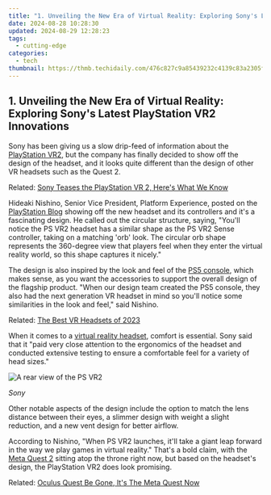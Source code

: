 ```yaml
---
title: "1. Unveiling the New Era of Virtual Reality: Exploring Sony's Latest PlayStation VR2 Innovations"
date: 2024-08-28 10:28:30
updated: 2024-08-29 12:28:23
tags:
  - cutting-edge
categories:
  - tech
thumbnail: https://thmb.techidaily.com/476c827c9a85439232c4139c83a2305fa9ac698418f9ddf4d7da2f9c5e7982c6.jpg
---
```


## 1. Unveiling the New Era of Virtual Reality: Exploring Sony's Latest PlayStation VR2 Innovations

Sony has been giving us a slow drip-feed of information about the [PlayStation VR2](https://facebook.techidaily.com/unveiling-a-new-era-for-social-listening-at-facebook/), but the company has finally decided to show off the design of the headset, and it looks quite different than the design of other VR headsets such as the Quest 2.

Related: [Sony Teases the PlayStation VR 2, Here's What We Know](https://facebook.techidaily.com/unveiling-a-new-era-for-social-listening-at-facebook/) 

 Hideaki Nishino, Senior Vice President, Platform Experience, posted on the [PlayStation Blog](https://blog.playstation.com/2022/02/22/first-look-the-headset-design-for-playstation-vr2/) showing off the new headset and its controllers and it's a fascinating design. He called out the circular structure, saying, "You'll notice the PS VR2 headset has a similar shape as the PS VR2 Sense controller, taking on a matching 'orb' look. The circular orb shape represents the 360-degree view that players feel when they enter the virtual reality world, so this shape captures it nicely."

 The design is also inspired by the look and feel of the [PS5 console](https://fox-helps.techidaily.com/in-2024-virtual-decoration-google-vs-alternative-ar-tools/), which makes sense, as you want the accessories to support the overall design of the flagship product. "When our design team created the PS5 console, they also had the next generation VR headset in mind so you'll notice some similarities in the look and feel," said Nishino.

Related: [The Best VR Headsets of 2023](https://vp-tips.techidaily.com/visual-harmony-ios-and-macos-photoviewer-blend/) 

 When it comes to a [virtual reality headset](https://vp-tips.techidaily.com/visual-harmony-ios-and-macos-photoviewer-blend/), comfort is essential. Sony said that it "paid very close attention to the ergonomics of the headset and conducted extensive testing to ensure a comfortable feel for a variety of head sizes."

![A rear view of the PS VR2](https://static1.howtogeekimages.com/wordpress/wp-content/uploads/2022/02/psvr2design.jpg) 

_Sony_

 Other notable aspects of the design include the option to match the lens distance between their eyes, a slimmer design with weight a slight reduction, and a new vent design for better airflow.

 According to Nishino, "When PS VR2 launches, it'll take a giant leap forward in the way we play games in virtual reality." That's a bold claim, with the [Meta Quest 2](https://video-screen-grab.techidaily.com/new-how-to-record-edit-and-produce-high-quality-webcam-videos/) sitting atop the throne right now, but based on the headset's design, the PlayStation VR2 does look promising.

Related: [Oculus Quest Be Gone, It's The Meta Quest Now](https://video-screen-grab.techidaily.com/new-how-to-record-edit-and-produce-high-quality-webcam-videos/)

<ins class="adsbygoogle"
     style="display:block"
     data-ad-format="autorelaxed"
     data-ad-client="ca-pub-7571918770474297"
     data-ad-slot="1223367746"></ins>



<ins class="adsbygoogle"
     style="display:block"
     data-ad-client="ca-pub-7571918770474297"
     data-ad-slot="8358498916"
     data-ad-format="auto"
     data-full-width-responsive="true"></ins>

